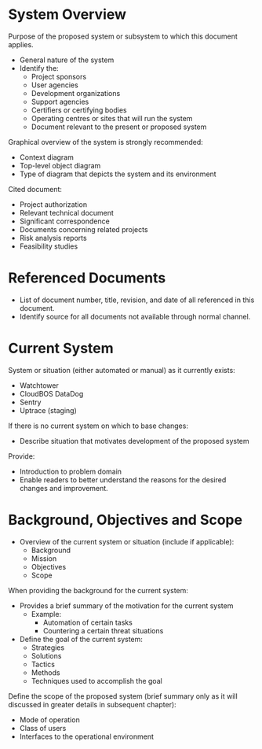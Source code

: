 # System Overview

Purpose of the proposed system or subsystem to which this document applies.
- General nature of the system
- Identify the:
    - Project sponsors
    - User agencies
    - Development organizations
    - Support agencies
    - Certifiers or certifying bodies
    - Operating centres or sites that will run the system
    - Document relevant to the present or proposed system

Graphical overview of the system is strongly recommended:
- Context diagram
- Top-level object diagram
- Type of diagram that depicts the system and its environment

Cited document:
- Project authorization
- Relevant technical document 
- Significant correspondence
- Documents concerning related projects
- Risk analysis reports
- Feasibility studies

# Referenced Documents

- List of document number, title, revision, and date of all referenced in this
  document.
- Identify source for all documents not available through normal channel. 

# Current System

System or situation (either automated or manual) as it currently exists:
- Watchtower
- CloudBOS DataDog
- Sentry
- Uptrace (staging)

If there is no current system on which to base changes:
- Describe situation that motivates development of the proposed system

Provide:
- Introduction to problem domain
- Enable readers to better understand the reasons for the desired changes and
  improvement.

# Background, Objectives and Scope

- Overview of the current system or situation (include if applicable):
    - Background
    - Mission
    - Objectives
    - Scope

When providing the background for the current system:
- Provides a brief summary of the motivation for the current system
    - Example:
        - Automation of certain tasks
        - Countering a certain threat situations
- Define the goal of the current system:
    - Strategies
    - Solutions
    - Tactics
    - Methods
    - Techniques used to accomplish the goal

Define the scope of the proposed system (brief summary only as it will discussed
in greater details in subsequent chapter):
- Mode of operation
- Class of users
- Interfaces to the operational environment 


